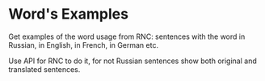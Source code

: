 # Word's Examples

Get examples of the word usage from RNC: sentences with the word in Russian, 
in English, in French, in German etc.

Use API for RNC to do it, for not Russian sentences show both original 
and translated sentences.
